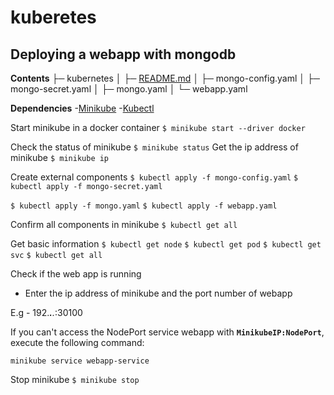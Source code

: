 # kuberetes

## Deploying a webapp with mongodb

 **Contents**
├─ kubernetes
│  ├─ [README.md](https://https://github.com/wseyi/kuberetes/blob/main/README.md)
│  ├─ mongo-config.yaml
│  ├─ mongo-secret.yaml
│  ├─ mongo.yaml
│  └─ webapp.yaml

**Dependencies**
-[Minikube](https://minikube.sigs.k8s.io/docs/start/)
-[Kubectl](https://kubernetes.io/docs/tasks/tools/install-kubectl-linux/)

Start minikube in a docker container
`$ minikube start --driver docker`

Check the status of minikube
`$ minikube status`
Get the ip address of minikube
`$ minikube ip` 

Create external components 
`$ kubectl apply -f mongo-config.yaml`
`$ kubectl apply -f mongo-secret.yaml`


`$ kubectl apply -f mongo.yaml` 
`$ kubectl apply -f webapp.yaml`

Confirm all components in minikube 
`$ kubectl get all `

Get basic information
`$ kubectl get node`
`$ kubectl get pod`
`$ kubectl get svc`
`$ kubectl get all`

Check if the web app is running
* Enter the ip address of minikube and the port number of webapp

E.g - 192.***.**.*:30100

If you can't access the NodePort service webapp with **`MinikubeIP:NodePort`**, execute the following command:
    
    minikube service webapp-service

Stop minikube
`$ minikube stop`